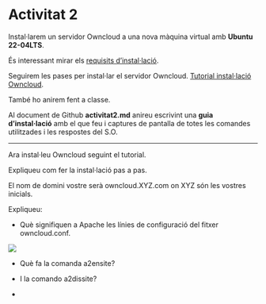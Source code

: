 # Activitat 2

Instal·larem un servidor Owncloud a una nova màquina virtual amb **Ubuntu 22-04LTS**.

És interessant mirar els [requisits d’instal·lació](https://doc.owncloud.com/server/next/admin_manual/installation/system_requirements.html).

Seguirem les pases per instal·lar el servidor Owncloud. [Tutorial instal·lació Owncloud](https://dungeonofbits.com/instalacion-de-owncloud-en-linux.html).

També ho anirem fent a classe.

Al document de Github **activitat2.md** anireu escrivint una **guia d’instal·lació** amb el que feu i captures de pantalla de totes les comandes utilitzades i les respostes del S.O.

---------------------------------------------------------------------------------------------------------

Ara instal·leu Owncloud seguint el tutorial.

Expliqueu com fer la instal·lació pas a pas.

El nom de domini vostre serà owncloud.XYZ.com on XYZ són les vostres inicials.

Expliqueu:

- Què signifiquen a Apache les línies de configuració del fitxer owncloud.conf.

![](https://dungeonofbits.com/images/owncloud1.jpg)

- Què fa la comanda a2ensite?

- I la comando a2dissite?

- 


